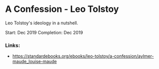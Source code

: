 # A Confession - Leo Tolstoy

Leo Tolstoy's ideology in a nutshell.

Start: Dec 2019
Completion: Dec 2019

### Links:

- https://standardebooks.org/ebooks/leo-tolstoy/a-confession/aylmer-maude_louise-maude
